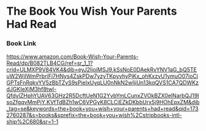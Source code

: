 # The Book You Wish Your Parents Had Read

### Book Link

https://www.amazon.com/Book-Wish-Your-Parents-Read/dp/B082TLB4CG/ref=sr_1_1?crid=ULMXP9V84VK4&dib=eyJ2IjoiMSJ9.kSsNoE0DAekRvYNV1aG_bQ5TEuW2WjIWmPrbriFi7HNys4ZskPDw7yzyTKpyvhyPjKx_ohKxzvU1ymuO07ioCiGPTsFnRqkvYV5zBbTZyS9sPieIxUyqLU0nNkN2wIjiUn13kqQVS1CA7QDWKzdJGKIeXjM3hf8twl-QfdylZHphYUAV63GHz2R5DcftUeN1G2YvbYmLCunxZVOkBZX0elNarbQJ19IsoZfgqvMmPjY.KVfTdBZh1wC6VPGyK8CLCiEZkDKbbUrx5j9HOhEpxZM&dib_tag=se&keywords=the+book+you+wish+your+parents+had+read&qid=1732760287&s=books&sprefix=the+book+you+wish%2Cstripbooks-intl-ship%2C680&sr=1-1